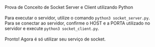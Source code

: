  Prova de Conceito de Socket Server e Client utilizando Python
<br><br>
 Para executar o servidor, utilize o comando  `python3 socket_server.py`.<br>
 Para se conectar ao servidor, confirme o HOST e a PORTA utilizado no servidor e execute `python3 socket_client.py`.
<br><br>
Pronto! Agora é só utilizar seu serviço de socket.
